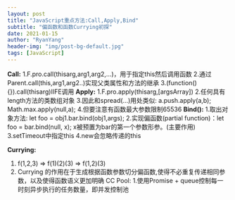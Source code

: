 ```yaml
---
layout: post
title: "JavaScript重点方法:Call,Apply,Bind"
subtitle: "偏函数和函数Currying初探"
date: 2021-01-15
author: "RyanYang"
header-img: "img/post-bg-default.jpg"
tags: [JavaScript]
---
```


**Call:**
1.F.pro.call(thisarg,arg1,arg2,…)，用于指定this然后调用函数
2.通过Parent.call(this,arg1,arg2..)实现父类属性和方法的继承
3.(function(){}).call(thisarg)IIFE调用
**Apply:**
1.F.pro.apply(thisarg,[argsArray])
2.任何具有length方法的类数组对象
3.因此和spread(…)用处类似: a.push.apply(a,b);
Math.max.apply(null,a);
4.但要注意有函数最大参数限制65536
**Bind():**
1.取出对象方法: let foo = obj1.bar.bind(obj1,args);
2.实现偏函数(partial function)：let foo = bar.bind(null, x); x被预置为bar的第一个参数形参。(主要作用)
3.setTimeout中指定this
4.new会忽略传递的this

**Currying:**

1. f(1,2,3) => f(1)(2)(3) => f(1,2)(3)
2. Currying 的作用在于生成根据函数参数切分偏函数,使得不必重复传递相同参数，以及使得函数语义更加明确
CC Pool:
1.使用Promise + queue控制每一时刻异步执行的任务数量，即并发控制池


